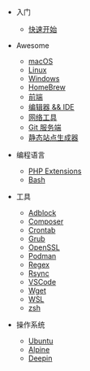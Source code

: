 - 入门
  - [快速开始](README.md)

- Awesome
  - [macOS](docs/awesome/macos.md)
  - [Linux](docs/awesome/linux.md)
  - [Windows](docs/awesome/windows.md)
  - [HomeBrew](docs/awesome/homebrew.md)
  - [前端](docs/awesome/frontend.md)
  - [编辑器 && IDE](docs/awesome/editor.md)
  - [网络工具](docs/awesome/network.md)
  - [Git 服务端](docs/awesome/git-server.md)
  - [静态站点生成器](docs/awesome/static-site-generator.md)

- 编程语言
  - [PHP Extensions](docs/program/php-exts.md)
  - [Bash](docs/components/bash.md)

- 工具
  - [Adblock](docs/tools/adblock.md)
  - [Composer](docs/tools/composer.md)
  - [Crontab](docs/tools/crontab.md)
  - [Grub](docs/tools/grub.md)
  - [OpenSSL](docs/tools/openssl.md)
  - [Podman](docs/tools/podman.md)
  - [Regex](docs/tools/regex.md)
  - [Rsync](docs/tools/rsync.md)
  - [VSCode](docs/tools/vscode.md)
  - [Wget](docs/tools/wget.md)
  - [WSL](docs/tools/wsl.md)
  - [zsh](docs/tools/zsh.md)

- 操作系统
  - [Ubuntu](docs/os/ubuntu.md)
  - [Alpine](docs/os/alpine.md)
  - [Deepin](docs/os/deepin.md)
